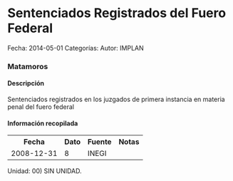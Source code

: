 Sentenciados Registrados del Fuero Federal
=====

Fecha: 2014-05-01
Categorías: 
Autor: IMPLAN

### Matamoros

#### Descripción

Sentenciados registrados en los juzgados de primera instancia en materia penal del fuero federal

#### Información recopilada

<table class="table table-hover table-bordered">
  <tr><th>Fecha</th><th>Dato</th><th>Fuente</th><th>Notas</th></tr>
  <tr><td>2008-12-31</td><td>8</td><td>INEGI</td><td></td></tr>
</table>

Unidad: 00) SIN UNIDAD.
